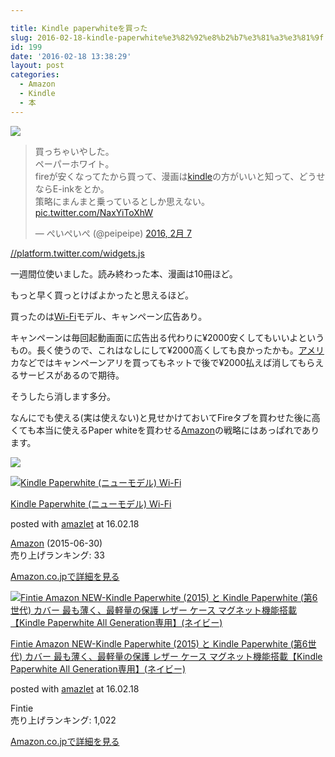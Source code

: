 ```yaml
---

title: Kindle paperwhiteを買った
slug: 2016-02-18-kindle-paperwhite%e3%82%92%e8%b2%b7%e3%81%a3%e3%81%9f
id: 199
date: '2016-02-18 13:38:29'
layout: post
categories:
  - Amazon
  - Kindle
  - 本
---
```


![](https://cdn-ak.f.st-hatena.com/images/fotolife/p/peipeipe/20190630/20190630171807.jpg)

> 買っちゃいやした。  
> ペーパーホワイト。  
> fireが安くなってたから買って、漫画は[kindle](http://d.hatena.ne.jp/keyword/kindle)の方がいいと知って、どうせならE-inkをとか。  
> 策略にまんまと乗っているとしか思えない。 [pic.twitter.com/NaxYiToXhW](https://t.co/NaxYiToXhW)
> 
> — ぺいぺいぺ (@peipeipe) [2016, 2月 7](https://twitter.com/peipeipe/status/696221354924728320)

[//platform.twitter.com/widgets.js](//platform.twitter.com/widgets.js)

一週間位使いました。読み終わった本、漫画は10冊ほど。

もっと早く買っとけばよかったと思えるほど。

買ったのは[Wi-Fi](http://d.hatena.ne.jp/keyword/Wi-Fi)モデル、キャンペーン広告あり。

キャンペーンは毎回起動画面に広告出る代わりに¥2000安くしてもいいよというもの。長く使うので、これはなしにして¥2000高くしても良かったかも。[アメリ](http://d.hatena.ne.jp/keyword/%A5%A2%A5%E1%A5%EA)カなどではキャンペーンアリを買ってもネットで後で¥2000払えば消してもらえるサービスがあるので期待。

そうしたら消します多分。

なんにでも使える(実は使えない)と見せかけておいてFireタブを買わせた後に高くても本当に使えるPaper whiteを買わせる[Amazon](http://d.hatena.ne.jp/keyword/Amazon)の戦略にはあっぱれであります。

![](https://cdn-ak.f.st-hatena.com/images/fotolife/p/peipeipe/20190630/20190630170933.jpg)



[![Kindle Paperwhite (ニューモデル) Wi-Fi](https://cdn-ak.f.st-hatena.com/images/fotolife/p/peipeipe/20190702/20190702230934.jpg)](http://www.amazon.co.jp/exec/obidos/ASIN/B00QJDOM6U/peipeipe-22/ref=nosim/)



[Kindle Paperwhite (ニューモデル) Wi-Fi](http://www.amazon.co.jp/exec/obidos/ASIN/B00QJDOM6U/peipeipe-22/ref=nosim/)

posted with [amazlet](http://www.amazlet.com/ "amazlet") at 16.02.18



[Amazon](http://d.hatena.ne.jp/keyword/Amazon) (2015-06-30)  
売り上げランキング: 33  




[Amazon.co.jpで詳細を見る](http://www.amazon.co.jp/exec/obidos/ASIN/B00QJDOM6U/peipeipe-22/ref=nosim/)









[![Fintie Amazon NEW-Kindle Paperwhite (2015) と Kindle Paperwhite (第6世代) カバー 最も薄く、最軽量の保護 レザー ケース マグネット機能搭載【Kindle Paperwhite All Generation専用】(ネイビー)](https://cdn-ak.f.st-hatena.com/images/fotolife/p/peipeipe/20190702/20190702230747.jpg)](http://www.amazon.co.jp/exec/obidos/ASIN/B00UJC59GO/peipeipe-22/ref=nosim/)



[Fintie Amazon NEW-Kindle Paperwhite (2015) と Kindle Paperwhite (第6世代) カバー 最も薄く、最軽量の保護 レザー ケース マグネット機能搭載【Kindle Paperwhite All Generation専用】(ネイビー)](http://www.amazon.co.jp/exec/obidos/ASIN/B00UJC59GO/peipeipe-22/ref=nosim/)

posted with [amazlet](http://www.amazlet.com/ "amazlet") at 16.02.18



Fintie  
売り上げランキング: 1,022  




[Amazon.co.jpで詳細を見る](http://www.amazon.co.jp/exec/obidos/ASIN/B00UJC59GO/peipeipe-22/ref=nosim/)





